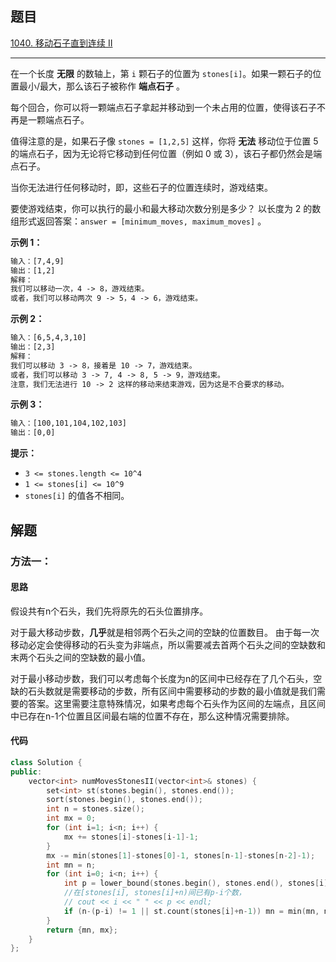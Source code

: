 ## 题目

[1040. 移动石子直到连续 II](https://leetcode.cn/problems/moving-stones-until-consecutive-ii/)

---

在一个长度 **无限** 的数轴上，第 `i` 颗石子的位置为 `stones[i]`。如果一颗石子的位置最小/最大，那么该石子被称作 **端点石子** 。

每个回合，你可以将一颗端点石子拿起并移动到一个未占用的位置，使得该石子不再是一颗端点石子。

值得注意的是，如果石子像 `stones = [1,2,5]` 这样，你将 **无法** 移动位于位置 5 的端点石子，因为无论将它移动到任何位置（例如 0 或 3），该石子都仍然会是端点石子。

当你无法进行任何移动时，即，这些石子的位置连续时，游戏结束。

要使游戏结束，你可以执行的最小和最大移动次数分别是多少？ 以长度为 2 的数组形式返回答案：`answer = [minimum_moves, maximum_moves]` 。

  

**示例 1：**

```txt
输入：[7,4,9]
输出：[1,2]
解释：
我们可以移动一次，4 -> 8，游戏结束。
或者，我们可以移动两次 9 -> 5，4 -> 6，游戏结束。
```

**示例 2：**

```txt
输入：[6,5,4,3,10]
输出：[2,3]
解释：
我们可以移动 3 -> 8，接着是 10 -> 7，游戏结束。
或者，我们可以移动 3 -> 7, 4 -> 8, 5 -> 9，游戏结束。
注意，我们无法进行 10 -> 2 这样的移动来结束游戏，因为这是不合要求的移动。
```

**示例 3：**

```txt
输入：[100,101,104,102,103]
输出：[0,0]
```
  

**提示：**

-   `3 <= stones.length <= 10^4`
-   `1 <= stones[i] <= 10^9`
-   `stones[i]` 的值各不相同。

  

## 解题

### 方法一：

#### 思路

假设共有n个石头，我们先将原先的石头位置排序。

对于最大移动步数，**几乎**就是相邻两个石头之间的空缺的位置数目。
由于每一次移动必定会使得移动的石头变为非端点，所以需要减去首两个石头之间的空缺数和末两个石头之间的空缺数的最小值。

对于最小移动步数，我们可以考虑每个长度为n的区间中已经存在了几个石头，空缺的石头数就是需要移动的步数，所有区间中需要移动的步数的最小值就是我们需要的答案。这里需要注意特殊情况，如果考虑每个石头作为区间的左端点，且区间中已存在n-1个位置且区间最右端的位置不存在，那么这种情况需要排除。

#### 代码

```cpp
class Solution {
public:
    vector<int> numMovesStonesII(vector<int>& stones) {
        set<int> st(stones.begin(), stones.end());
        sort(stones.begin(), stones.end());
        int n = stones.size();
        int mx = 0;
        for (int i=1; i<n; i++) {
            mx += stones[i]-stones[i-1]-1;
        }
        mx -= min(stones[1]-stones[0]-1, stones[n-1]-stones[n-2]-1);
        int mn = n;
        for (int i=0; i<n; i++) {
            int p = lower_bound(stones.begin(), stones.end(), stones[i]+n)-stones.begin();
            //在[stones[i], stones[i]+n)间已有p-i个数，
            // cout << i << " " << p << endl;
            if (n-(p-i) != 1 || st.count(stones[i]+n-1)) mn = min(mn, n-(p-i));
        }
        return {mn, mx};
    }
};
```
